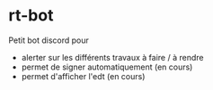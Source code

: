 # rt-bot

Petit bot discord pour 
- alerter sur les différents travaux à faire / à rendre
- permet de signer automatiquement (en cours)
- permet d'afficher l'edt (en cours)